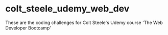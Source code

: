 # colt_steele_udemy_web_dev
These are the coding challenges for Colt Steele's Udemy course 'The Web Developer Bootcamp' 
